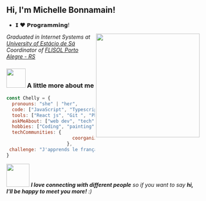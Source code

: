 <h2> Hi, I'm Michelle Bonnamain! </h2>

- 𝗜 ❤️ 𝗣𝗿𝗼𝗴𝗿𝗮𝗺𝗺𝗶𝗻𝗴!

<img align='right' src="https://media.giphy.com/media/dsdKSJjWGaWZw8tgTo/giphy.gif" width="270">

<p><em>Graduated in Internet Systems at <a href="https://estacio.br/">University of Estácio de Sá</a><br />
Coordinator of <a href="https://flisol.info/FLISOL2021">FLISOL Porto Alegre - RS</a></em></p>



### <img src="https://media.giphy.com/media/VgCDAzcKvsR6OM0uWg/giphy.gif" width="50"> A little more about me

```javascript
const Chelly = {
  pronouns: "she" | "her",
  code: ["JavaScript", "Typescript","HTML", "CSS"],
  tools: ["React js", "Git ", "Photoshop"],
  askMeAbout: ["web dev", "tech", "painting"],
  hobbies: ["Coding", "painting", "Draw", "Talking"],
  techCommunities: {
                        coorganizer: "FLISOL",
                      },
 challenge: "J'apprends le français"
}
```
   
<img src="https://media.giphy.com/media/LnQjpWaON8nhr21vNW/giphy.gif" width="60"> <em><b>I love connecting with different people</b> so if you want to say <b>hi, I'll be happy to meet you more!</b> :)</em>

<!---
Bonnamain/Bonnamain is a ✨ special ✨ repository because its `README.md` (this file) appears on your GitHub profile.
You can click the Preview link to take a look at your changes.
--->

